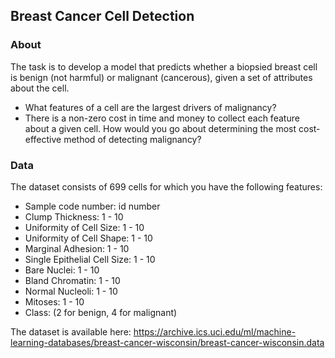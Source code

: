 ## Breast Cancer Cell Detection


### About

The task is to develop a model that predicts whether a biopsied breast cell is benign (not harmful) or malignant (cancerous), given a set of attributes about the cell.

* What features of a cell are the largest drivers of malignancy?
* There is a non-zero cost in time and money to collect each feature about a given cell. How would you go about determining the most cost-effective method of detecting malignancy?


### Data

The dataset consists of 699 cells for which you have the following features:

* Sample code number: id number
* Clump Thickness: 1 - 10
* Uniformity of Cell Size: 1 - 10
* Uniformity of Cell Shape: 1 - 10
* Marginal Adhesion: 1 - 10
* Single Epithelial Cell Size: 1 - 10
* Bare Nuclei: 1 - 10
* Bland Chromatin: 1 - 10
* Normal Nucleoli: 1 - 10
* Mitoses: 1 - 10
* Class: (2 for benign, 4 for malignant)

The dataset is available here: https://archive.ics.uci.edu/ml/machine-learning-databases/breast-cancer-wisconsin/breast-cancer-wisconsin.data
